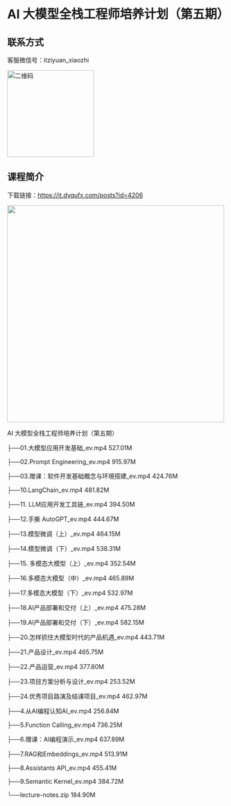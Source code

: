 # AI 大模型全栈工程师培养计划（第五期）

## 联系方式

客服微信号：itziyuan_xiaozhi

<img src="https://ziyuanyun.oss-cn-guangzhou.aliyuncs.com/common/20240614073449/666b82192834a.jpg" width="200" height="200" alt="二维码">

## 课程简介

下载链接：https://it.dyqufx.com/posts?id=4206

<img src="https://ziyuanyun.oss-cn-guangzhou.aliyuncs.com/yun/20240627073006/667ca47e14cf2.jpg" width="500" alt="">

  

 AI 大模型全栈工程师培养计划（第五期）

 ├──01.大模型应用开发基础_ev.mp4 527.01M

 ├──02.Prompt Engineering_ev.mp4 915.97M

 ├──03.赠课：软件开发基础概念与环境搭建_ev.mp4 424.76M

 ├──10.LangChain_ev.mp4 481.82M

 ├──11. LLM应用开发工具链_ev.mp4 394.50M

 ├──12.手撕 AutoGPT_ev.mp4 444.67M

 ├──13.模型微调（上）_ev.mp4 464.15M

 ├──14.模型微调（下）_ev.mp4 538.31M

 ├──15. 多模态大模型（上）_ev.mp4 352.54M

 ├──16.多模态大模型（中）_ev.mp4 465.89M

 ├──17.多模态大模型（下）_ev.mp4 532.97M

 ├──18.AI产品部署和交付（上）_ev.mp4 475.28M

 ├──19.AI产品部署和交付（下）_ev.mp4 582.15M

 ├──20.怎样抓住大模型时代的产品机遇_ev.mp4 443.71M

 ├──21.产品设计_ev.mp4 465.75M

 ├──22.产品运营_ev.mp4 377.80M

 ├──23.项目方案分析与设计_ev.mp4 253.52M

 ├──24.优秀项目路演及结课项目_ev.mp4 462.97M

 ├──4.从AI编程认知AI_ev.mp4 256.84M

 ├──5.Function Calling_ev.mp4 736.25M

 ├──6.赠课：AI编程演示_ev.mp4 637.89M

 ├──7.RAG和Embeddings_ev.mp4 513.91M

 ├──8.Assistants API_ev.mp4 455.41M

 ├──9.Semantic Kernel_ev.mp4 384.72M

 └──lecture-notes.zip 184.90M

  